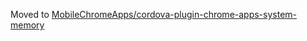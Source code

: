 Moved to [MobileChromeApps/cordova-plugin-chrome-apps-system-memory](https://github.com/MobileChromeApps/cordova-plugin-chrome-apps-system-memory)